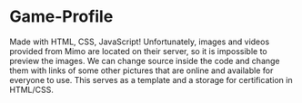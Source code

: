 # Game-Profile

Made with HTML, CSS, JavaScript!
Unfortunately, images and videos provided from Mimo are located on their server, so it is impossible to preview the images.
We can change source inside the code and change them with links of some other pictures that are online and available for everyone to use.
This serves as a template and a storage for certification in HTML/CSS.
